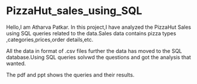 # PizzaHut_sales_using_SQL


Hello,I am Atharva Patkar. In this project,I have analyzed the PizzaHut Sales using SQL queries related to the data.Sales data contains pizza types ,categories,prices,order details,etc.

All the data in format of .csv files further the data has moved to the SQL database.Using SQL queries solvwd the questions and got the analysis that wanted.

The pdf and ppt shows the queries and their results.

